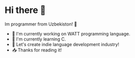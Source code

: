 # Hi there 👋

Im programmer from Uzbekiston! 🎇

- 🔭 I'm currently working on WATT programming language.
- 🏫 I'm currently learning C.
- 👏 Let's create indie language development industry!
- 📥 Thanks for reading it!
